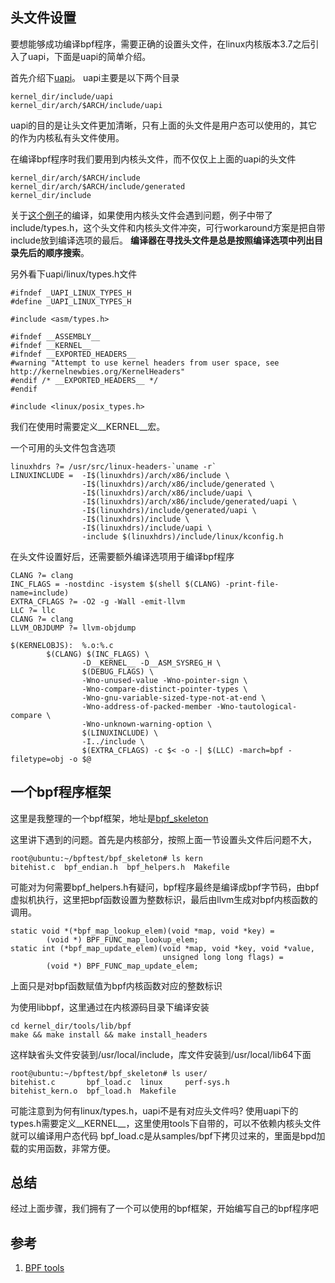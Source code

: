 ## 头文件设置

要想能够成功编译bpf程序，需要正确的设置头文件，在linux内核版本3.7之后引入了uapi，下面是uapi的简单介绍。

首先介绍下[uapi](https://stackoverflow.com/questions/18858190/whats-in-include-uapi-of-kernel-source-project)。
uapi主要是以下两个目录
```
kernel_dir/include/uapi
kernel_dir/arch/$ARCH/include/uapi
```

uapi的目的是让头文件更加清晰，只有上面的头文件是用户态可以使用的，其它的作为内核私有头文件使用。

在编译bpf程序时我们要用到内核头文件，而不仅仅上上面的uapi的头文件
```
kernel_dir/arch/$ARCH/include
kernel_dir/arch/$ARCH/include/generated
kernel_dir/include
```
关于[这个例子](https://blog.linote.cn/2020/03/27/bpf%E5%85%A5%E9%97%A8%E7%B3%BB%E5%88%97-1/)的编译，如果使用内核头文件会遇到问题，例子中带了include/types.h，这个头文件和内核头文件冲突，可行workaround方案是把自带include放到编译选项的最后。
**编译器在寻找头文件是总是按照编译选项中列出目录先后的顺序搜索**。

另外看下uapi/linux/types.h文件
```
#ifndef _UAPI_LINUX_TYPES_H
#define _UAPI_LINUX_TYPES_H

#include <asm/types.h>

#ifndef __ASSEMBLY__
#ifndef __KERNEL__
#ifndef __EXPORTED_HEADERS__
#warning "Attempt to use kernel headers from user space, see http://kernelnewbies.org/KernelHeaders"
#endif /* __EXPORTED_HEADERS__ */
#endif

#include <linux/posix_types.h>

```
我们在使用时需要定义__KERNEL__宏。

一个可用的头文件包含选项
```
linuxhdrs ?= /usr/src/linux-headers-`uname -r`
LINUXINCLUDE =  -I$(linuxhdrs)/arch/x86/include \
                -I$(linuxhdrs)/arch/x86/include/generated \
                -I$(linuxhdrs)/arch/x86/include/uapi \
                -I$(linuxhdrs)/arch/x86/include/generated/uapi \
                -I$(linuxhdrs)/include/generated/uapi \
                -I$(linuxhdrs)/include \
                -I$(linuxhdrs)/include/uapi \
                -include $(linuxhdrs)/include/linux/kconfig.h

```

在头文件设置好后，还需要额外编译选项用于编译bpf程序
```
CLANG ?= clang
INC_FLAGS = -nostdinc -isystem $(shell $(CLANG) -print-file-name=include)
EXTRA_CFLAGS ?= -O2 -g -Wall -emit-llvm
LLC ?= llc
CLANG ?= clang
LLVM_OBJDUMP ?= llvm-objdump

$(KERNELOBJS):  %.o:%.c
        $(CLANG) $(INC_FLAGS) \
                -D__KERNEL__ -D__ASM_SYSREG_H \
                $(DEBUG_FLAGS) \
                -Wno-unused-value -Wno-pointer-sign \
                -Wno-compare-distinct-pointer-types \
                -Wno-gnu-variable-sized-type-not-at-end \
                -Wno-address-of-packed-member -Wno-tautological-compare \
                -Wno-unknown-warning-option \
                $(LINUXINCLUDE) \
                -I../include \
                $(EXTRA_CFLAGS) -c $< -o -| $(LLC) -march=bpf -filetype=obj -o $@
```

## 一个bpf程序框架

这里是我整理的一个bpf框架，地址是[bpf_skeleton](https://github.com/supersojo/bpf_skeleton)

这里讲下遇到的问题。首先是内核部分，按照上面一节设置头文件后问题不大，

```
root@ubuntu:~/bpftest/bpf_skeleton# ls kern
bitehist.c  bpf_endian.h  bpf_helpers.h  Makefile
```

可能对为何需要bpf_helpers.h有疑问，bpf程序最终是编译成bpf字节码，由bpf虚拟机执行，这里把bpf函数设置为整数标识，最后由llvm生成对bpf内核函数的调用。

```
static void *(*bpf_map_lookup_elem)(void *map, void *key) =
        (void *) BPF_FUNC_map_lookup_elem;
static int (*bpf_map_update_elem)(void *map, void *key, void *value,
                                  unsigned long long flags) =
        (void *) BPF_FUNC_map_update_elem;
```
上面只是对bpf函数赋值为bpf内核函数对应的整数标识

为使用libbpf，这里通过在内核源码目录下编译安装
```
cd kernel_dir/tools/lib/bpf
make && make install && make install_headers
```
这样缺省头文件安装到/usr/local/include，库文件安装到/usr/local/lib64下面

```
root@ubuntu:~/bpftest/bpf_skeleton# ls user/
bitehist.c       bpf_load.c  linux     perf-sys.h
bitehist_kern.o  bpf_load.h  Makefile
```
可能注意到为何有linux/types.h，uapi不是有对应头文件吗? 使用uapi下的types.h需要定义__KERNEL__，这里使用tools下自带的，可以不依赖内核头文件就可以编译用户态代码
bpf_load.c是从samples/bpf下拷贝过来的，里面是bpd加载的实用函数，非常方便。

## 总结

经过上面步骤，我们拥有了一个可以使用的bpf框架，开始编写自己的bpf程序吧

## 参考
1. [BPF tools](https://github.com/brendangregg/BPF-tools/tree/master/new/2019-05-21)
